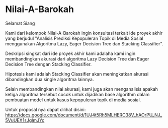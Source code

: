 # Nilai-A-Barokah
Selamat Siang

Kami dari kelompok Nilai-A-Barokah ingin konsultasi terkait ide proyek akhir yang berjudul "Analisis Prediksi Kepopuleran Topik di Media Sosial menggunakan Algoritma Lazy, Eager Decision Tree dan Stacking Classifier".

Deskripsi singkat dari ide proyek akhir kami adalaha kami ingin membandingkan akurasi dari algoritma Lazy Decision Tree dan Eager Decision Tree dengan Stacking Classifier.

Hipotesis kami adalah Stacking Classifier akan meningkatkan akurasi dibandingkan dua single algoritma lainnya.

Selain membandingkan nilai akurasi, kami juga akan menganalisis apakah ketiga algoritma tersebut cocok untuk dijadikan base algorithm dalam pembuatan model untuk kasus kepopuleran topik di media sosial.

Untuk proposal nya dapat dilihat disini:
https://docs.google.com/document/d/1UJ4t5Rh5MLHERC38V_hAOrPU_NJ_5VuUEX1sJglmJYc

